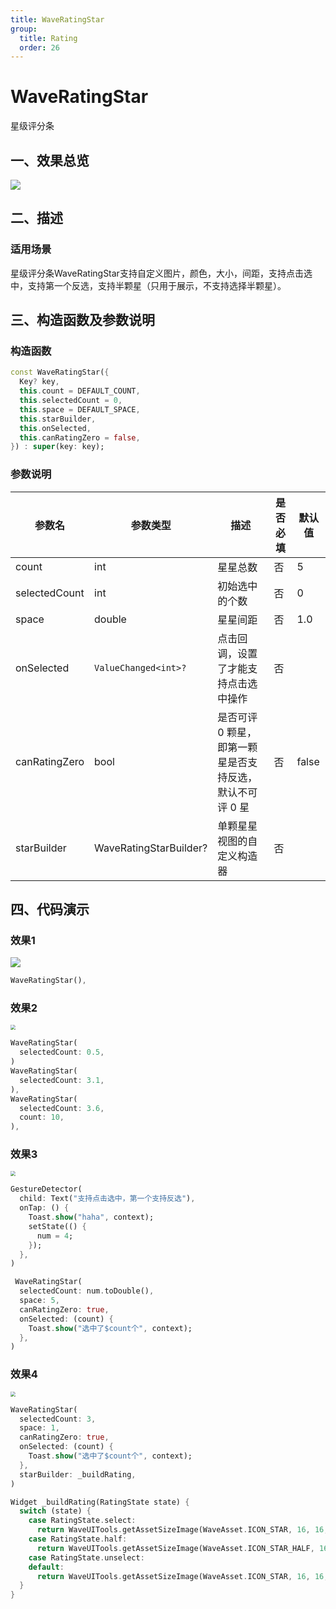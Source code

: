 ```yaml
---
title: WaveRatingStar
group:
  title: Rating
  order: 26
---
```


# WaveRatingStar

星级评分条

## 一、效果总览

![](./img/WaveRatingStarIntro.png)

## 二、描述

### 适用场景

星级评分条WaveRatingStar支持自定义图片，颜色，大小，间距，支持点击选中，支持第一个反选，支持半颗星（只用于展示，不支持选择半颗星）。

## 三、构造函数及参数说明

### 构造函数

```dart
const WaveRatingStar({
  Key? key,
  this.count = DEFAULT_COUNT,
  this.selectedCount = 0,
  this.space = DEFAULT_SPACE,
  this.starBuilder,
  this.onSelected,
  this.canRatingZero = false,
}) : super(key: key);
```
### 参数说明

| **参数名** | **参数类型** | **描述** | **是否必填** | **默认值** |
| --- | --- | --- | --- | --- |
| count | int | 星星总数 | 否 | 5 |
| selectedCount | int | 初始选中的个数 | 否 | 0 |
| space | double | 星星间距 | 否 | 1.0 |
| onSelected | `ValueChanged<int>?` | 点击回调，设置了才能支持点击选中操作 | 否 |  |
| canRatingZero | bool | 是否可评 0 颗星，即第一颗星是否支持反选，默认不可评 0 星 | 否 | false |
| starBuilder | WaveRatingStarBuilder? | 单颗星星视图的自定义构造器 | 否 |  |

## 四、代码演示

### 效果1

![](./img/WaveRatingStarDemo1.png)



```dart
WaveRatingStar(),
```
### 效果2

<img src="./img/WaveRatingStarDemo2.png" style="zoom:50%;" />



```dart
WaveRatingStar(  
  selectedCount: 0.5,  
)  
WaveRatingStar(  
  selectedCount: 3.1,  
),  
WaveRatingStar(  
  selectedCount: 3.6,  
  count: 10,  
),  
```
### 效果3

<img src="./img/WaveRatingStarDemo3.png" style="zoom:50%;" />

```dart
GestureDetector(
  child: Text("支持点击选中，第一个支持反选"),
  onTap: () {
    Toast.show("haha", context);
    setState(() {
      num = 4;
    });
  },
)
```

```dart
 WaveRatingStar(
  selectedCount: num.toDouble(),
  space: 5,
  canRatingZero: true,
  onSelected: (count) {
    Toast.show("选中了$count个", context);
  },
)
```
### 效果4

<img src="./img/WaveRatingStarDEmo4.png" style="zoom:50%;" />

```dart
WaveRatingStar(
  selectedCount: 3,
  space: 1,
  canRatingZero: true,
  onSelected: (count) {
    Toast.show("选中了$count个", context);
  },
  starBuilder: _buildRating,
)
```

```dart
Widget _buildRating(RatingState state) {
  switch (state) {
    case RatingState.select:
      return WaveUITools.getAssetSizeImage(WaveAsset.ICON_STAR, 16, 16, color: Color(0xFF3571DC));
    case RatingState.half:
      return WaveUITools.getAssetSizeImage(WaveAsset.ICON_STAR_HALF, 16, 16);
    case RatingState.unselect:
    default:
      return WaveUITools.getAssetSizeImage(WaveAsset.ICON_STAR, 16, 16, color: Color(0xFFF0F0F0));
  }
}
```
